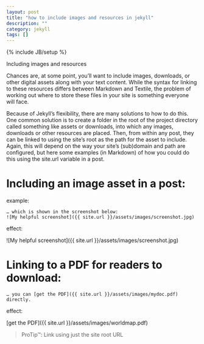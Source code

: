 ```yaml
---
layout: post
title: "how to include images and resources in jekyll"
description: ""
category: jekyll
tags: []
---
```

{% include JB/setup %}

Including images and resources

Chances are, at some point, you’ll want to include images, downloads, or other digital assets along with your text content. While the syntax for linking to these resources differs between Markdown and Textile, the problem of working out where to store these files in your site is something everyone will face.

Because of Jekyll’s flexibility, there are many solutions to how to do this. One common solution is to create a folder in the root of the project directory called something like assets or downloads, into which any images, downloads or other resources are placed. Then, from within any post, they can be linked to using the site’s root as the path for the asset to include. Again, this will depend on the way your site’s (sub)domain and path are configured, but here some examples (in Markdown) of how you could do this using the site.url variable in a post.

# Including an image asset in a post: #

example:

	… which is shown in the screenshot below:
	![My helpful screenshot]({{ site.url }}/assets/images/screenshot.jpg)

effect:

![My helpful screenshot]({{ site.url }}/assets/images/screenshot.jpg)


# Linking to a PDF for readers to download: #

	… you can [get the PDF]({{ site.url }}/assets/images/mydoc.pdf) directly.

effect:

[get the PDF]({{ site.url }}/assets/images/worldmap.pdf) 

>ProTip™: Link using just the site root URL




